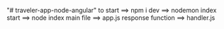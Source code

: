"# traveler-app-node-angular" 
to start ==> npm i
dev ==> nodemon index
start ==> node index
main file ==> app.js
response function ==> handler.js
